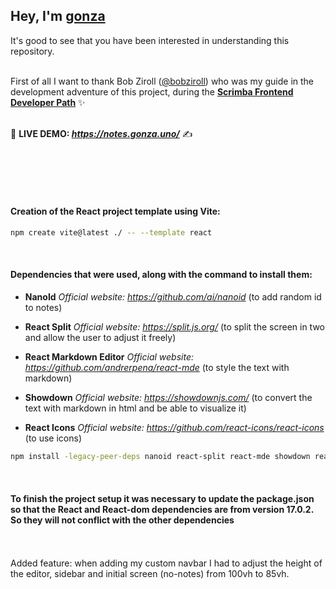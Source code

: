 
## Hey, I'm **[gonza](https://www.gonza.uno/)**
It's good to see that you have been interested in understanding this repository.<br><br>



First of all I want to thank Bob Ziroll ([@bobziroll](https://twitter.com/bobziroll)) 
who was my guide in the development adventure of this project, 
during the **[Scrimba Frontend Developer Path](https://scrimba.com/)** ✨<br><br>



📌 **LIVE DEMO: _https://notes.gonza.uno/_** ✍

<br><br><br><br>





#### Creation of the React project template using Vite:
```bash
npm create vite@latest ./ -- --template react
```

<br>

#### Dependencies that were used, along with the command to install them:

* **NanoId**
_Official website: https://github.com/ai/nanoid_ (to add random id to notes)

* **React Split**
_Official website: https://split.js.org/_ (to split the screen in two and allow the user to adjust it freely)

* **React Markdown Editor**
_Official website: https://github.com/andrerpena/react-mde_ (to style the text with markdown)

* **Showdown**
_Official website: https://showdownjs.com/_ (to convert the text with markdown in html and be able to visualize it)

* **React Icons**
_Official website: https://github.com/react-icons/react-icons_ (to use icons)

```bash
npm install -legacy-peer-deps nanoid react-split react-mde showdown react-icons
```

<br>

#### To finish the project setup it was necessary to update the package.json so that the React and React-dom dependencies are from version 17.0.2. So they will not conflict with the other dependencies

<br>
<br>
Added feature: when adding my custom navbar I had to adjust the height of the editor, sidebar and initial screen (no-notes) from 100vh to 85vh.
<br>

